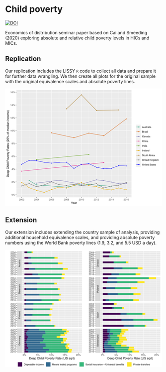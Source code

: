 # Child poverty

[![DOI](https://zenodo.org/badge/316556880.svg)](https://zenodo.org/badge/latestdoi/316556880)

Economics of distribution seminar paper based on Cai and Smeeding (2020) exploring absolute and relative child poverty levels in HICs and MICs.

## Replication
Our replication includes the LISSY `R` code to collect all data and prepare it for further data wrangling. We then create all plots for the original sample with the original equivalence scales and absolute poverty lines.

![*Deep child poverty rates of the original sample*](output/plots/original_figure_1.png "Deep child poverty rates of the original sample")

## Extension
Our extension includes extending the country sample of analysis, providing additional household equivalence scales, and providing absolute poverty numbers using the World Bank poverty lines (1.9, 3.2, and 5.5 USD a day).

![*Disaggregation of deep child poverty, European extended sample*](output/plots/extended_deep_disagg_europe.png "Disaggregation of deep child poverty, European extended sample")
